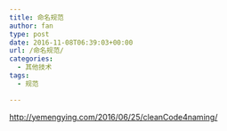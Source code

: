 ```yaml
---
title: 命名规范
author: fan
type: post
date: 2016-11-08T06:39:03+00:00
url: /命名规范/
categories:
  - 其他技术
tags:
  - 规范

---
```

http://yemengying.com/2016/06/25/cleanCode4naming/